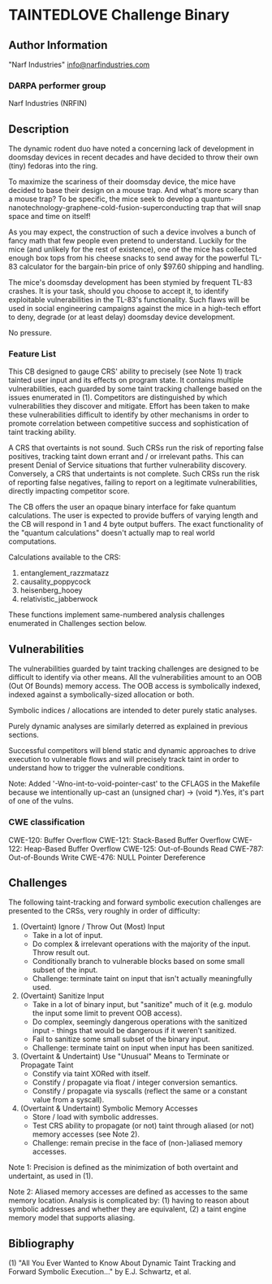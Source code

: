 # TAINTEDLOVE Challenge Binary

## Author Information

"Narf Industries" <info@narfindustries.com>

### DARPA performer group

Narf Industries (NRFIN)

## Description

The dynamic rodent duo have noted a concerning lack of development in doomsday devices in recent decades and have decided to throw their own (tiny) fedoras into the ring.

To maximize the scariness of their doomsday device, the mice have decided to base their design on a mouse trap.  And what's more scary than a mouse trap?  To be specific, the mice seek to develop a quantum-nanotechnology-graphene-cold-fusion-superconducting trap that will snap space and time on itself!

As you may expect, the construction of such a device involves a bunch of fancy math that few people even pretend to understand.  Luckily for the mice (and unlikely for the rest of existence), one of the mice has collected enough box tops from his cheese snacks to send away for the powerful TL-83 calculator for the bargain-bin price of only $97.60 shipping and handling.

The mice's doomsday development has been stymied by frequent TL-83 crashes.  It is your task, should you choose to accept it, to identify exploitable vulnerabilities in the TL-83's functionality.  Such flaws will be used in social engineering campaigns against the mice in a high-tech effort to deny, degrade (or at least delay) doomsday device development. 

No pressure.

### Feature List

This CB designed to gauge CRS' ability to precisely (see Note 1) track tainted user input and its effects on program state.  It contains multiple vulnerabilities, each guarded by some taint tracking challenge based on the issues enumerated in (1).  Competitors are distinguished by which vulnerabilities they discover and mitigate.  Effort has been taken to make these vulnerabilities difficult to identify by other mechanisms in order to promote correlation between competitive success and sophistication of taint tracking ability.

A CRS that overtaints is not sound.  Such CRSs run the risk of reporting false positives, tracking taint down errant and / or irrelevant paths.  This can present  Denial of Service situations that further vulnerability discovery.  Conversely, a CRS that undertaints is not complete.  Such CRSs run the risk of reporting false negatives, failing to report on a legitimate vulnerabilities, directly impacting competitor score.

The CB offers the user an opaque binary interface for fake quantum calculations.  The user is expected to provide buffers of varying length and the CB will respond in 1 and 4 byte output buffers.  The exact functionality of the "quantum calculations" doesn't actually map to real world computations.

Calculations available to the CRS:
1) entanglement_razzmatazz
2) causality_poppycock
3) heisenberg_hooey
4) relativistic_jabberwock

These functions implement same-numbered analysis challenges enumerated in Challenges section below.

## Vulnerabilities

The vulnerabilities guarded by taint tracking challenges are designed to be difficult to identify via other means.  All the vulnerabilities amount to an OOB (Out Of Bounds) memory access.  The OOB access is symbolically indexed, indexed against a symbolically-sized allocation or both.  

Symbolic indices / allocations are intended to deter purely static analyses.

Purely dynamic analyses are similarly deterred as explained in previous sections.

Successful competitors will blend static and dynamic approaches to drive execution to vulnerable flows and will precisely track taint in order to understand how to trigger the vulnerable conditions.

Note: Added '-Wno-int-to-void-pointer-cast' to the CFLAGS in the Makefile because we intentionally up-cast an (unsigned char) -> (void *).Yes, it's part of one of the vulns.

### CWE classification

CWE-120: Buffer Overflow
CWE-121: Stack-Based Buffer Overflow
CWE-122: Heap-Based Buffer Overflow
CWE-125: Out-of-Bounds Read
CWE-787: Out-of-Bounds Write
CWE-476: NULL Pointer Dereference

## Challenges

The following taint-tracking and forward symbolic execution challenges are presented to the CRSs, very roughly in order of difficulty:
1) (Overtaint) Ignore / Throw Out (Most) Input
	- Take in a lot of input.
	- Do complex & irrelevant operations with the majority of the input.  Throw result out.
	- Conditionally branch to vulnerable blocks based on some small subset of the input.
	- Challenge: terminate taint on input that isn't actually meaningfully used.
2) (Overtaint) Sanitize Input
	- Take in a lot of binary input, but "sanitize" much of it (e.g. modulo the input some limit to prevent OOB access). 
	- Do complex, seemingly dangerous operations with the sanitized input - things that would be dangerous if it weren't sanitized.
	- Fail to sanitize some small subset of the binary input.
	- Challenge: terminate taint on input when input has been sanitized.
3) (Overtaint & Undertaint) Use "Unusual" Means to Terminate or Propagate Taint
	- Constify via taint XORed with itself.
	- Constify / propagate via float / integer conversion semantics.
	- Constify / propagate via syscalls (reflect the same or a constant value from a syscall).
4) (Overtaint & Undertaint) Symbolic Memory Accesses
	- Store / load with symbolic addresses.
	- Test CRS ability to propagate (or not) taint through aliased (or not) memory accesses (see Note 2).
	- Challenge: remain precise in the face of (non-)aliased memory accesses.

Note 1: Precision is defined as the minimization of both overtaint and undertaint, as used in (1).

Note 2: Aliased memory accesses are defined as accesses to the same memory location.  Analysis is complicated by: (1) having to reason about symbolic addresses and whether they are equivalent, (2) a taint engine memory model that supports aliasing.

## Bibliography

(1) "All You Ever Wanted to Know About Dynamic Taint Tracking and Forward Symbolic Execution..." by E.J. Schwartz, et al.
